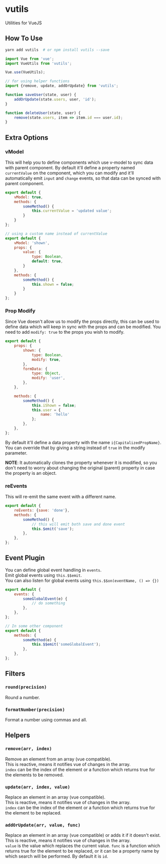 # vutils
Utilities for VueJS

## How To Use
```bash
yarn add vutils  # or npm install vutils --save
```

```js
import Vue from 'vue';
import VueUtils from 'vutils';

Vue.use(VueUtils);
```

```js
// for using helper functions
import {remove, update, addOrUpdate} from 'vutils';

function saveUser(state, user) {
	addOrUpdate(state.users, user, 'id');
}

function deleteUser(state, user) {
	remove(state.users, item => item.id === user.id);
}
```

## Extra Options
### vModel
This will help you to define components which use v-model to sync data with parent component. By default it'll define a property named `currentValue` on the component, which you can modify and it'll automatically emit `input` and `change` events, so that data can be synced with parent component.

```js
export default {
	vModel: true,
	methods: {
		someMethod() {
			this.currentValue = 'updated value';
		}
	}
};
```

```js
// using a custom name instead of currentValue
export default {
	vModel: 'shown',
	props: {
		value: {
			type: Boolean,
			default: true,
		}
	},
	methods: {
		someMethod() {
			this.shown = false;
		}
	}
};
```
### Prop Modify
Since Vue doesn't allow us to modify the props directly, this can be used to define data which will keep in sync with the props and can be modified. You need to add `modify: true` to the props you wish to modify.

```js
export default {
	props: {
		shown: {
			type: Boolean,
			modify: true,
		},
		formData: {
			type: Object,
			modify: 'user',
		},
	},

	methods: {
		someMethod() {
			this.iShown = false;
			this.user = {
				name: 'hello'
			};
		},
	},
};
```

By default it'll define a data property with the name `i{CapitalizedPropName}`. You can override that by giving a string instead of `true` in the modify parameter.

**NOTE**: It automatically clones the property whenever it is modified, so you don't need to worry about changing the original (parent) property in case the property is an object.

### reEvents
This will re-emit the same event with a different name.

```js
export default {
	reEvents: {save: 'done'},
	methods: {
		someMethod() {
			// this will emit both save and done event
			this.$emit('save');
		},
	},
};
```

## Event Plugin
You can define global event handling in `events`.  
Emit global events using `this.$$emit`.  
You can also listen for global events using `this.$$on(eventName, () => {})`

```js
export default {
	events: {
		someGlobalEvent(e) {
			// do something
		},
	},
};

// In some other component
export default {
	methods: {
		someMethod(e) {
			this.$$emit('someGlobalEvent');
		},
	},
};
```

## Filters
### `round(precision)`
Round a number.

### `formatNumber(precision)`
Format a number using commas and all.

## Helpers
### `remove(arr, index)`
Remove an element from an array (vue compatible).  
This is reactive, means it notifies vue of changes in the array.  
`index` can be the index of the element or a function which returns true for the elements to be removed.

### `update(arr, index, value)`
Replace an element in an array (vue compatible).  
This is reactive, means it notifies vue of changes in the array.  
`index` can be the index of the element or a function which returns true for the element to be replaced.  

### `addOrUpdate(arr, value, func)`
Replace an element in an array (vue compatible) or adds it if it doesn't exist.  
This is reactive, means it notifies vue of changes in the array.  
`value` is the value which replaces the current value.
`func` is a function which returns true for the element to be replaced, or it can be a property name by which search will be performed. By default it is `id`.
